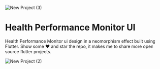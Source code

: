 
![New Project (3)](https://user-images.githubusercontent.com/61984573/120025515-64506e80-c00e-11eb-8002-5e4097840d90.png)

<h1>Health Performance Monitor UI </h1>

Health Performance Monitor ui design in a neomorphism effect built using Flutter. Show some ❤️ and star the repo, it makes me to share more open source flutter projects.

![New Project (2)](https://miro.medium.com/v2/resize:fit:1400/1*LxaXPKw-yqM8s9ag9cdJpA.png)
